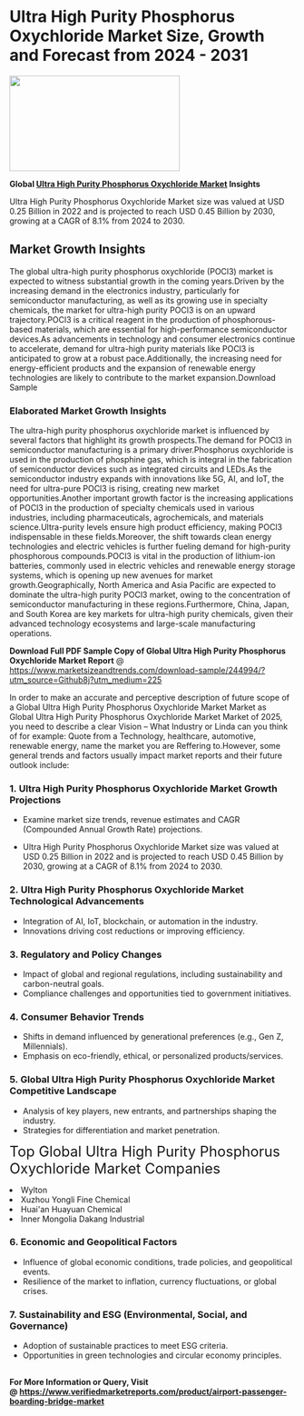<H1>Ultra High Purity Phosphorus Oxychloride Market Size, Growth and Forecast from 2024 - 2031</H1><img class="aligncenter size-medium wp-image-584254" src="https://thirdeyenews.in/wp-content/uploads/2024/09/Global-Market-Research-300x168.jpeg" alt="" width="300" height="168" /><p><strong>Global&nbsp;<a href="https://www.marketsizeandtrends.com/download-sample/244994/?utm_source=Github8j?utm_medium=225">Ultra High Purity Phosphorus Oxychloride Market</a> Insights</strong></p><p>Ultra High Purity Phosphorus Oxychloride Market size was valued at USD 0.25 Billion in 2022 and is projected to reach USD 0.45 Billion by 2030, growing at a CAGR of 8.1% from 2024 to 2030.</p><p><h2>Market Growth Insights</h2> The global ultra-high purity phosphorus oxychloride (POCl3) market is expected to witness substantial growth in the coming years.Driven by the increasing demand in the electronics industry, particularly for semiconductor manufacturing, as well as its growing use in specialty chemicals, the market for ultra-high purity POCl3 is on an upward trajectory.POCl3 is a critical reagent in the production of phosphorous-based materials, which are essential for high-performance semiconductor devices.As advancements in technology and consumer electronics continue to accelerate, demand for ultra-high purity materials like POCl3 is anticipated to grow at a robust pace.Additionally, the increasing need for energy-efficient products and the expansion of renewable energy technologies are likely to contribute to the market expansion.Download Sample <h3>Elaborated Market Growth Insights</h3> The ultra-high purity phosphorus oxychloride market is influenced by several factors that highlight its growth prospects.The demand for POCl3 in semiconductor manufacturing is a primary driver.Phosphorus oxychloride is used in the production of phosphine gas, which is integral in the fabrication of semiconductor devices such as integrated circuits and LEDs.As the semiconductor industry expands with innovations like 5G, AI, and IoT, the need for ultra-pure POCl3 is rising, creating new market opportunities.Another important growth factor is the increasing applications of POCl3 in the production of specialty chemicals used in various industries, including pharmaceuticals, agrochemicals, and materials science.Ultra-purity levels ensure high product efficiency, making POCl3 indispensable in these fields.Moreover, the shift towards clean energy technologies and electric vehicles is further fueling demand for high-purity phosphorous compounds.POCl3 is vital in the production of lithium-ion batteries, commonly used in electric vehicles and renewable energy storage systems, which is opening up new avenues for market growth.Geographically, North America and Asia Pacific are expected to dominate the ultra-high purity POCl3 market, owing to the concentration of semiconductor manufacturing in these regions.Furthermore, China, Japan, and South Korea are key markets for ultra-high purity chemicals, given their advanced technology ecosystems and large-scale manufacturing operations.</p><p><span class=""><strong>Download Full PDF Sample Copy of Global Ultra High Purity Phosphorus Oxychloride Market Report</strong> @ <a href="https://www.marketsizeandtrends.com/download-sample/244994/?utm_source=Github8j?utm_medium=225" target="_blank">https://www.marketsizeandtrends.com/download-sample/244994/?utm_source=Github8j?utm_medium=225</a></span></p><p>In order to make an accurate and perceptive description of future scope of a Global&nbsp;Ultra High Purity Phosphorus Oxychloride Market Market as Global&nbsp;Ultra High Purity Phosphorus Oxychloride Market Market of 2025, you need to describe a clear Vision &ndash; What Industry or Linda can you think of for example: Quote from a Technology, healthcare, automotive, renewable energy, name the market you are Reffering to.However, some general trends and factors usually impact market reports and their future outlook include:</p><h3>1.&nbsp;<strong>Ultra High Purity Phosphorus Oxychloride Market Growth Projections</strong></h3><ul><li>Examine market size trends, revenue estimates and CAGR (Compounded Annual Growth Rate) projections.</li><li><p>Ultra High Purity Phosphorus Oxychloride Market size was valued at USD 0.25 Billion in 2022 and is projected to reach USD 0.45 Billion by 2030, growing at a CAGR of 8.1% from 2024 to 2030.</p></li></ul><h3>2.&nbsp;<strong>Ultra High Purity Phosphorus Oxychloride Market Technological Advancements</strong></h3><ul><li>Integration of AI, IoT, blockchain, or automation in the industry.</li><li>Innovations driving cost reductions or improving efficiency.</li></ul><h3>3.&nbsp;<strong>Regulatory and Policy Changes</strong></h3><ul><li>Impact of global and regional regulations, including sustainability and carbon-neutral goals.</li><li>Compliance challenges and opportunities tied to government initiatives.</li></ul><h3>4.&nbsp;<strong>Consumer Behavior Trends</strong></h3><ul><li>Shifts in demand influenced by generational preferences (e.g., Gen Z, Millennials).</li><li>Emphasis on eco-friendly, ethical, or personalized products/services.</li></ul><h3>5.&nbsp;<strong>Global Ultra High Purity Phosphorus Oxychloride Market Competitive Landscape</strong></h3><ul><li>Analysis of key players, new entrants, and partnerships shaping the industry.</li><li>Strategies for differentiation and market penetration.</li></ul><p data-pm-slice="1 1 []"><span style="color: inherit; font-family: inherit; font-size: 25px;">Top Global Ultra High Purity Phosphorus Oxychloride Market Companies</span></p><div class="" data-test-id=""><p><li>Wylton</li><li> Xuzhou Yongli Fine Chemical</li><li> Huai'an Huayuan Chemical</li><li> Inner Mongolia Dakang Industrial</li></p></div><h3>6.&nbsp;<strong>Economic and Geopolitical Factors</strong></h3><ul><li>Influence of global economic conditions, trade policies, and geopolitical events.</li><li>Resilience of the market to inflation, currency fluctuations, or global crises.</li></ul><h3>7.&nbsp;<strong>Sustainability and ESG (Environmental, Social, and Governance)</strong></h3><ul><li>Adoption of sustainable practices to meet ESG criteria.</li><li>Opportunities in green technologies and circular economy principles.</li></ul><h2><strong style="font-size: 14px;">For More Information or Query, Visit @&nbsp;</strong><a style="background-color: #ffffff; font-size: 14px;" href="https://www.marketsizeandtrends.com/report/ultra-high-purity-phosphorus-oxychloride-market/" target="_blank">https://www.verifiedmarketreports.com/product/airport-passenger-boarding-bridge-market</a></h2>